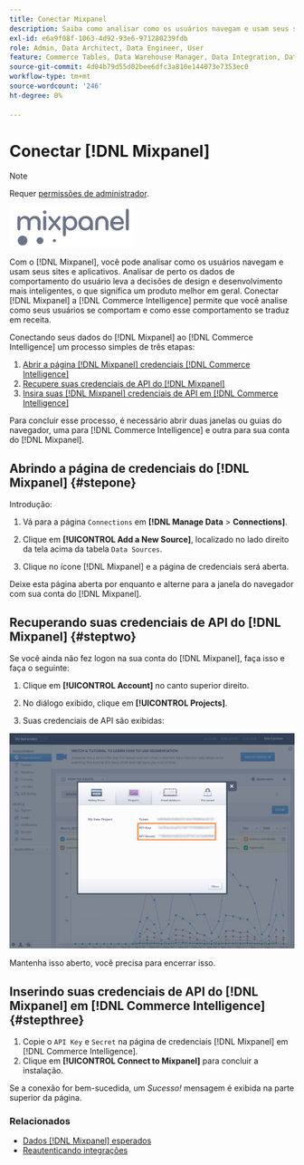 ```yaml
---
title: Conectar Mixpanel
description: Saiba como analisar como os usuários navegam e usam seus sites e aplicativos.
exl-id: e6a9f08f-1063-4d92-93e6-971280239fdb
role: Admin, Data Architect, Data Engineer, User
feature: Commerce Tables, Data Warehouse Manager, Data Integration, Data Import/Export
source-git-commit: 4d04b79d55d02bee6dfc3a810e144073e7353ec0
workflow-type: tm+mt
source-wordcount: '246'
ht-degree: 0%

---
```


# Conectar [!DNL Mixpanel]

>[!NOTE]
>
>Requer [permissões de administrador](../../../administrator/user-management/user-management.md).

![Logotipo do Mixpanel](../../../assets/Mixpanel_logo.png)

Com o [!DNL Mixpanel], você pode analisar como os usuários navegam e usam seus sites e aplicativos. Analisar de perto os dados de comportamento do usuário leva a decisões de design e desenvolvimento mais inteligentes, o que significa um produto melhor em geral. Conectar [!DNL Mixpanel] a [!DNL Commerce Intelligence] permite que você analise como seus usuários se comportam e como esse comportamento se traduz em receita.

Conectando seus dados do [!DNL Mixpanel] ao [!DNL Commerce Intelligence] um processo simples de três etapas:

1. [Abrir a página  [!DNL Mixpanel] credenciais [!DNL Commerce Intelligence]](#stepone)
1. [Recupere suas credenciais de API do  [!DNL Mixpanel] ](#steptwo)
1. [Insira suas  [!DNL Mixpanel] credenciais de API em  [!DNL Commerce Intelligence]](#stepthree)

Para concluir esse processo, é necessário abrir duas janelas ou guias do navegador, uma para [!DNL Commerce Intelligence] e outra para sua conta do [!DNL Mixpanel].

## Abrindo a página de credenciais do [!DNL Mixpanel] {#stepone}

Introdução:

1. Vá para a página `Connections` em **[!DNL Manage Data** > **Connections]**.

1. Clique em **[!UICONTROL Add a New Source]**, localizado no lado direito da tela acima da tabela `Data Sources`.

1. Clique no ícone [!DNL Mixpanel] e a página de credenciais será aberta.

Deixe esta página aberta por enquanto e alterne para a janela do navegador com sua conta do [!DNL Mixpanel].

## Recuperando suas credenciais de API do [!DNL Mixpanel] {#steptwo}

Se você ainda não fez logon na sua conta do [!DNL Mixpanel], faça isso e faça o seguinte:

1. Clique em **[!UICONTROL Account]** no canto superior direito.

1. No diálogo exibido, clique em **[!UICONTROL Projects]**.

1. Suas credenciais de API são exibidas:

![Recuperando credenciais de API do Mixpanel](../../../assets/Mixpanel_API_creds.png)

Mantenha isso aberto, você precisa para encerrar isso.

## Inserindo suas credenciais de API do [!DNL Mixpanel] em [!DNL Commerce Intelligence] {#stepthree}

1. Copie o `API Key` e `Secret` na página de credenciais [!DNL Mixpanel] em [!DNL Commerce Intelligence].
1. Clique em **[!UICONTROL Connect to Mixpanel]** para concluir a instalação.

Se a conexão for bem-sucedida, um _Sucesso!_ mensagem é exibida na parte superior da página.

### Relacionados

* [Dados  [!DNL Mixpanel]  esperados](../integrations/mixpanel-data.md)
* [Reautenticando integrações](https://experienceleague.adobe.com/docs/commerce-knowledge-base/kb/how-to/mbi-reauthenticating-integrations.html)
